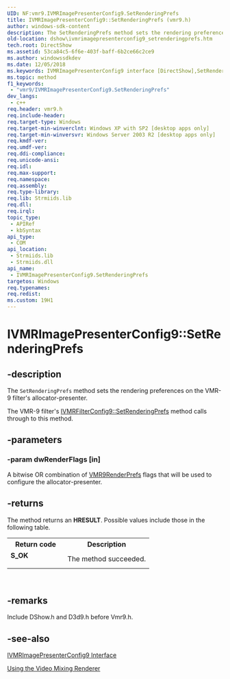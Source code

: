 ```yaml
---
UID: NF:vmr9.IVMRImagePresenterConfig9.SetRenderingPrefs
title: IVMRImagePresenterConfig9::SetRenderingPrefs (vmr9.h)
author: windows-sdk-content
description: The SetRenderingPrefs method sets the rendering preferences on the VMR-9 filter's allocator-presenter.
old-location: dshow\ivmrimagepresenterconfig9_setrenderingprefs.htm
tech.root: DirectShow
ms.assetid: 53ca84c5-6f6e-403f-baff-6b2ce66c2ce9
ms.author: windowssdkdev
ms.date: 12/05/2018
ms.keywords: IVMRImagePresenterConfig9 interface [DirectShow],SetRenderingPrefs method, IVMRImagePresenterConfig9.SetRenderingPrefs, IVMRImagePresenterConfig9::SetRenderingPrefs, IVMRImagePresenterConfig9SetRenderingPrefs, SetRenderingPrefs, SetRenderingPrefs method [DirectShow], SetRenderingPrefs method [DirectShow],IVMRImagePresenterConfig9 interface, dshow.ivmrimagepresenterconfig9_setrenderingprefs, vmr9/IVMRImagePresenterConfig9::SetRenderingPrefs
ms.topic: method
f1_keywords: 
 - "vmr9/IVMRImagePresenterConfig9.SetRenderingPrefs"
dev_langs:
 - c++
req.header: vmr9.h
req.include-header: 
req.target-type: Windows
req.target-min-winverclnt: Windows XP with SP2 [desktop apps only]
req.target-min-winversvr: Windows Server 2003 R2 [desktop apps only]
req.kmdf-ver: 
req.umdf-ver: 
req.ddi-compliance: 
req.unicode-ansi: 
req.idl: 
req.max-support: 
req.namespace: 
req.assembly: 
req.type-library: 
req.lib: Strmiids.lib
req.dll: 
req.irql: 
topic_type:
 - APIRef
 - kbSyntax
api_type:
 - COM
api_location:
 - Strmiids.lib
 - Strmiids.dll
api_name:
 - IVMRImagePresenterConfig9.SetRenderingPrefs
targetos: Windows
req.typenames: 
req.redist: 
ms.custom: 19H1
---
```


# IVMRImagePresenterConfig9::SetRenderingPrefs


## -description



The <code>SetRenderingPrefs</code> method sets the rendering preferences on the VMR-9 filter's allocator-presenter.



The VMR-9 filter's <a href="https://docs.microsoft.com/windows/desktop/api/vmr9/nf-vmr9-ivmrfilterconfig9-setrenderingprefs">IVMRFilterConfig9::SetRenderingPrefs</a> method calls through to this method.


## -parameters




### -param dwRenderFlags [in]

A bitwise OR combination of <a href="https://docs.microsoft.com/previous-versions/windows/desktop/api/vmr9/ne-vmr9-vmr9renderprefs">VMR9RenderPrefs</a> flags that will be used to configure the allocator-presenter.


## -returns



The method returns an <b>HRESULT</b>. Possible values include those in the following table.

<table>
<tr>
<th>Return code</th>
<th>Description</th>
</tr>
<tr>
<td width="40%">
<dl>
<dt><b>S_OK</b></dt>
</dl>
</td>
<td width="60%">
The method succeeded.

</td>
</tr>
</table>
 




## -remarks



Include DShow.h and D3d9.h before Vmr9.h.




## -see-also




<a href="https://docs.microsoft.com/windows/desktop/api/vmr9/nn-vmr9-ivmrimagepresenterconfig9">IVMRImagePresenterConfig9 Interface</a>



<a href="https://docs.microsoft.com/windows/desktop/DirectShow/using-the-video-mixing-renderer">Using the Video Mixing Renderer</a>
 

 

